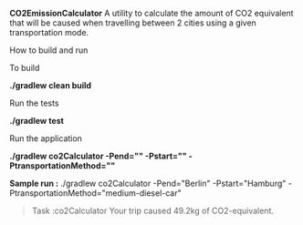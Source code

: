 **CO2EmissionCalculator**
A utility to calculate the amount of CO2 equivalent that will be caused when travelling between 2 cities using a given transportation mode.


How to build and run

To build

**./gradlew clean build**

Run the tests

**./gradlew test**

Run the application

**./gradlew co2Calculator  -Pend="<start city>" -Pstart="<end city>" -PtransportationMethod="<mode of transportation>"**

**Sample run :**
./gradlew co2Calculator  -Pend="Berlin" -Pstart="Hamburg" -PtransportationMethod="medium-diesel-car"

> Task :co2Calculator
Your trip caused 49.2kg of CO2-equivalent.

